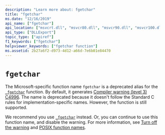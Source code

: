 ```yaml
---
description: "Learn more about: fgetchar"
title: "fgetchar"
ms.date: "12/16/2019"
api_name: ["fgetchar"]
api_location: ["msvcrt.dll", "msvcr80.dll", "msvcr90.dll", "msvcr100.dll", "msvcr100_clr0400.dll", "msvcr110.dll", "msvcr110_clr0400.dll", "msvcr120.dll", "msvcr120_clr0400.dll", "ucrtbase.dll"]
api_type: ["DLLExport"]
topic_type: ["apiref"]
f1_keywords: ["fgetchar"]
helpviewer_keywords: ["fgetchar function"]
ms.assetid: 2b27a6f2-d973-4d12-a66d-7e6b01e84470
---
```

# `fgetchar`

The Microsoft-specific function name `fgetchar` is a deprecated alias for the [`_fgetchar`](fgetchar-fgetwchar.md) function. By default, it generates [Compiler warning (level 3) C4996](../../error-messages/compiler-warnings/compiler-warning-level-3-c4996.md). The name is deprecated because it doesn't follow the Standard C rules for implementation-specific names. However, the function is still supported.

We recommend you use [`_fgetchar`](fgetchar-fgetwchar.md) instead. Or, you can continue to use this function name, and disable the warning. For more information, see [Turn off the warning](../../error-messages/compiler-warnings/compiler-warning-level-3-c4996.md#turn-off-the-warning) and [POSIX function names](../../error-messages/compiler-warnings/compiler-warning-level-3-c4996.md#posix-function-names).

